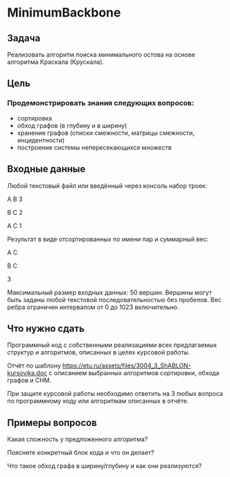 # MinimumBackbone

## Задача

Реализовать алгоритм поиска минимального остова на основе алгоритма Краскала (Крускала).

## Цель

### Продемонстрировать знания следующих вопросов:


* сортировка
* обход графов (в глубину и в ширину)
* хранение графов (списки смежности, матрицы смежности, инцидентности)
* построение системы непересекающихся множеств


## Входные данные


Любой текстовый файл или введённый через консоль набор троек:


A B 3

B C 2

A C 1


Результат в виде отсортированных по имени пар и суммарный вес:


A C

B C

3


Максимальный размер входных данных: 50 вершин. Вершины могут быть заданы любой текстовой последовательностью без пробелов. Вес ребра ограничен интервалом от 0 до 1023 включительно.


## Что нужно сдать


Программный код с собственными реализациями всех предлагаемых структур и алгоритмов, описанных в целях курсовой работы.

Отчёт по шаблону https://etu.ru/assets/files/3004_3_ShABLON-kursovika.doc с описанием выбранных алгоритмов сортировки, обхода графов и СНМ.

При защите курсовой работы необходимо ответить на 3 любых вопроса по программному коду или алгоритмам описанных в отчёте.


## Примеры вопросов


Какая сложность у предложенного алгоритма?

Поясните конкретный блок кода и что он делает?

Что такое обход графа в ширину/глубину и как они реализуются?
